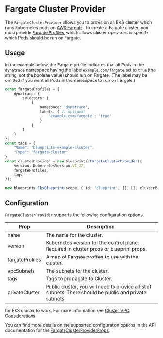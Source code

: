 # Fargate Cluster Provider

The `FargateClusterProvider` allows you to provision an EKS cluster which runs Kubernetes pods on [AWS Fargate](https://docs.aws.amazon.com/eks/latest/userguide/fargate.html). To create a Fargate cluster, you must provide [Fargate Profiles](https://docs.aws.amazon.com/eks/latest/userguide/fargate-profile.html), which allows cluster operators to specify which Pods should be run on Fargate.

## Usage

In the example below, the Fargate profile indicates that all Pods in the
`dynatrace` namespace having the label `example.com/fargate` set to `true` (the
string, not the boolean value) should run on Fargate. (The label may be omitted
if you want all Pods in the namespace to run on Fargate.)

```typescript
const fargateProfiles = {
    dynatrace: {
        selectors: [
            {
                namespace: 'dynatrace',
                labels: { // optional
                    'example.com/fargate': 'true'
                }
            }
        ]
    }
};
const tags = {
    "Name": "blueprints-example-cluster",
    "Type": "fargate-cluster"
}
const clusterProvider = new blueprints.FargateClusterProvider({
    version: KubernetesVersion.V1_27,
    fargateProfiles,
    tags
});

new blueprints.EksBlueprint(scope, { id: 'blueprint', [], [], clusterProvider });
```

## Configuration

`FargateClusterProvider` supports the following configuration options.

| Prop                  | Description |
|-----------------------|-------------|
| name                  | The name for the cluster.
| version               | Kubernetes version for the control plane. Required in cluster props or blueprint props.
| fargateProfiles       | A map of Fargate profiles to use with the cluster.
| vpcSubnets            | The subnets for the cluster.
| tags                  | Tags to propagate to Cluster.
| privateCluster        | Public cluster, you will need to provide a list of subnets. There should be public and private subnets
for EKS cluster to work. For more information see [Cluster VPC Considerations](https://docs.aws.amazon.com/eks/latest/userguide/network_reqs.html)

You can find more details on the supported configuration options in the API documentation for the [FargateClusterProviderProps](../api/interfaces/clusters.FargateClusterProviderProps.html).

